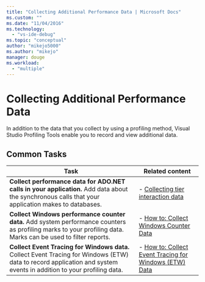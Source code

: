 ```yaml
---
title: "Collecting Additional Performance Data | Microsoft Docs"
ms.custom: ""
ms.date: "11/04/2016"
ms.technology: 
  - "vs-ide-debug"
ms.topic: "conceptual"
author: "mikejo5000"
ms.author: "mikejo"
manager: douge
ms.workload: 
  - "multiple"
---
```

# Collecting Additional Performance Data

In addition to the data that you collect by using a profiling method, Visual Studio Profiling Tools enable you to record and view additional data.

## Common Tasks

|Task|Related content|
|----------|---------------------|
|**Collect performance data for ADO.NET calls in your application.** Add data about the synchronous calls that your application makes to databases.|- [Collecting tier interaction data](../profiling/collecting-tier-interaction-data.md)|
|**Collect Windows performance counter data.** Add system performance counters as profiling marks to your profiling data. Marks can be used to filter reports.|- [How to: Collect Windows Counter Data](../profiling/how-to-collect-windows-counter-data.md)|
|**Collect Event Tracing for Windows data.** Collect Event Tracing for Windows (ETW) data to record application and system events in addition to your profiling data.|- [How to: Collect Event Tracing for Windows (ETW) Data](../profiling/how-to-collect-event-tracing-for-windows-etw-data.md)|